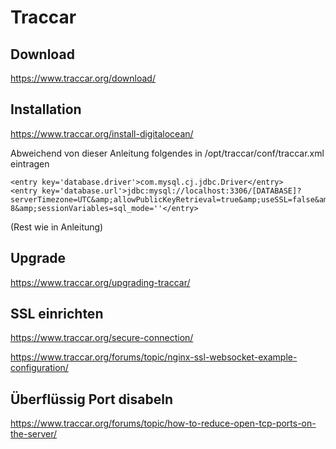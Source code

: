 # Traccar

## Download

https://www.traccar.org/download/

## Installation

https://www.traccar.org/install-digitalocean/

Abweichend von dieser Anleitung folgendes in /opt/traccar/conf/traccar.xml eintragen

    <entry key='database.driver'>com.mysql.cj.jdbc.Driver</entry>
    <entry key='database.url'>jdbc:mysql://localhost:3306/[DATABASE]?serverTimezone=UTC&amp;allowPublicKeyRetrieval=true&amp;useSSL=false&amp;allowMultiQueries=true&amp;autoReconnect=true&amp;useUnicode=yes&amp;characterEncoding=UTF-8&amp;sessionVariables=sql_mode=''</entry>

(Rest wie in Anleitung)

## Upgrade

https://www.traccar.org/upgrading-traccar/



## SSL einrichten

https://www.traccar.org/secure-connection/

https://www.traccar.org/forums/topic/nginx-ssl-websocket-example-configuration/

## Überflüssig Port disabeln

https://www.traccar.org/forums/topic/how-to-reduce-open-tcp-ports-on-the-server/


